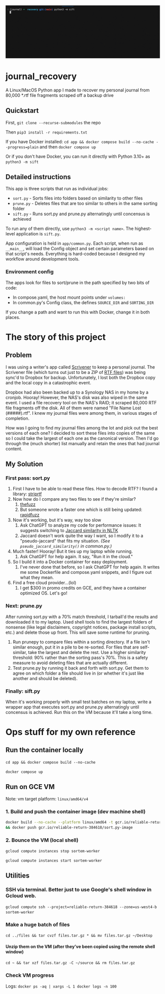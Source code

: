 ![](docs/output.gif)
# journal_recovery
A Linux/MacOS Python app I made to recover my personal journal from 80,000 *.rtf file fragments scraped off a backup drive

## Quickstart
First, `git clone --recurse-submodules` the repo

Then `pip3 install -r requirements.txt`

If you have Docker installed: `cd app && docker compose build --no-cache --progress=plain` and then `docker compose up`

Or if you don't have Docker, you can run it directly with Python 3.10+ as `python3 -m sift`

## Detailed instructions
This app is three scripts that run as individual jobs:
* `sort.py` - Sorts files into folders based on similarity to other files
* `prune.py` - Deletes files that are too similar to others in the same sorting folder
* `sift.py` - Runs sort.py and prune.py alternatingly until concensus is achieved

To run any of them directly, use `python3 -m <script name>`. The highest-level application is `sift.py`.

App configuration is held in `app/common.py`. Each script, when run as `__main__`, will load the Config object and set certain parameters based on that script's needs. Everything is hard-coded because I designed my workflow around development tools.
### Environment config

The apps look for files to sort/prune in the path specified by two bits of code:
* In compose.yaml, the host mount points under `volumes:`
* In common.py's Config class, the defines `SOURCE_DIR` and `SORTING_DIR`

If you change a path and want to run this with Docker, change it in both places.
# The story of this project
## Problem
I was using a writer's app called [Scrivener](https://www.literatureandlatte.com/scrivener/) to keep a personal journal. The Scrivener file (which turns out just to be a ZIP of [RTF files](https://en.wikipedia.org/wiki/Rich_Text_Format)) was being sync'd to Dropbox for backup. Unfortunately, I lost both the Dropbox copy and the local copy in a catastrophic event.

Dropbox had also been backed up to a Synology NAS in my home by a cronjob. Hooray! However, the NAS's disk was also wiped in the same event. I used a file recovery tool on the NAS's RAID; it scraped 80,000 RTF file fragments off the disk. All of them were named "File Name Lost (#####).rtf". I knew my journal files were among them, in various stages of completion.

How was I going to find my journal files among the lot and pick out the best versions of each one? I decided to sort these files into copies of the same so I could take the largest of each one as the canonical version. Then I'd go through the (much shorter) list manually and retain the ones that had journal content.

## My Solution
### First pass: sort.py
1. First I have to be able to read these files. How to decode RTF? I found a library: [striprtf](https://github.com/joshy/striprtf)
1. Now how do I compare any two files to see if they're similar?
    1. [thefuzz](https://github.com/seatgeek/thefuzz)
    1. But someone wrote a faster one which is still being updated: [rapidfuzz](https://maxbachmann.github.io/RapidFuzz/Installation.html)
1. Now it's working, but it's way, way too slow
    1. Ask ChatGPT to analyze my code for performance issues: It suggests switching to [Jaccard similarity in NLTK](https://www.nltk.org/_modules/nltk/metrics/distance.html#jaccard_distance)
    1. Jaccard doesn't work quite the way I want, so I modify it to a "pseudo-jaccard" that fits my situation. *(See `pseudo_jaccard_similarity()` in common.py.)*
1. Much faster! Hooray! But it ties up my laptop while running.
    1. Ask ChatGPT for help again. It say, "Run it in the cloud."
1. So I build it into a Docker container for easy deployment.
    1. I've never done that before, so I ask ChatGPT for help again. It writes me some Dockerfile and compose.yaml snippets, and I figure out what they mean.
1. Find a free cloud provider...(lol)
    1. I get $300 in promo credits on GCE, and they have a container optimized OS. Let's go!

### Next: prune.py
After running sort.py with a 70% match threshold, I tarball'd the results and downloaded it to my laptop. Used shell tools to find the largest folders of nonsense (like legal disclaimers, copyright notices, package install scripts, etc.) and delete those up front. This will save some runtime for pruning.
1. Run prunepy to compare files within a sorting directory. If a file isn't similar enough, put it in a pile to be re-sorted. For files that are self-similar, take the largest and delete the rest. Use a higher similarity threshold: 90% rather than the sorting pass's 70%. This is a safety measure to avoid deleting files that are actually different.
1. Test prune.py by running it back and forth with sort.py. Get them to agree on which folder a file should live in (or whether it's just like another and should be deleted).
### Finally: sift.py
When it's working properly with small test batches on my laptop, write a wrapper app that executes sort.py and prune.py alternatingly until concensus is achieved. Run this on the VM because it'll take a long time.

# Ops stuff for my own reference
## Run the container locally
`cd app && docker compose build --no-cache`

`docker compose up`

## Run on GCE VM
Note: vm target platform: `linux/amd64/v4`

### 1. Build and push the container image (dev machine shell)
```bash
docker build --no-cache --platform linux/amd64 -t gcr.io/reliable-return-384618/sort.py-image . \
&& docker push gcr.io/reliable-return-384618/sort.py-image
```

### 2. Bounce the VM (local shell)
`gcloud compute instances stop sortem-worker`

`gcloud compute instances start sortem-worker`

## Utilities
### SSH via terminal. Better just to use Google's shell window in Gcloud web.
`gcloud compute ssh --project=reliable-return-384618 --zone=us-west4-b sortem-worker`
### Make a huge batch of files
`cd ../files && tar cvzf files.tar.gz * && mv files.tar.gz ~/Desktop`
#### Unzip them on the VM (after they’ve been copied using the remote shell window)
`cd ~ && tar xzf files.tar.gz -C ~/source && rm files.tar.gz`
### Check VM progress
Logs: `docker ps -aq | xargs -L 1 docker logs -n 100`
